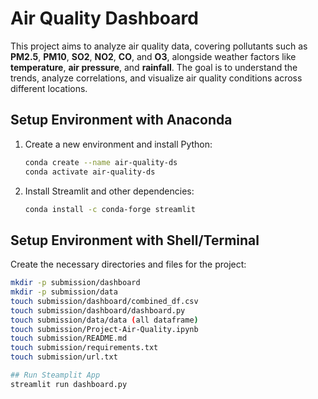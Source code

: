 # Air Quality Dashboard

This project aims to analyze air quality data, covering pollutants such as **PM2.5**, **PM10**, **SO2**, **NO2**, **CO**, and **O3**, alongside weather factors like **temperature**, **air pressure**, and **rainfall**. The goal is to understand the trends, analyze correlations, and visualize air quality conditions across different locations.

## Setup Environment with Anaconda

1. Create a new environment and install Python:
    ```bash
    conda create --name air-quality-ds
    conda activate air-quality-ds
    ```

2. Install Streamlit and other dependencies:
    ```bash
    conda install -c conda-forge streamlit
    ```

## Setup Environment with Shell/Terminal

Create the necessary directories and files for the project:
```bash
mkdir -p submission/dashboard
mkdir -p submission/data
touch submission/dashboard/combined_df.csv
touch submission/dashboard/dashboard.py
touch submission/data/data (all dataframe)
touch submission/Project-Air-Quality.ipynb
touch submission/README.md
touch submission/requirements.txt
touch submission/url.txt

## Run Steamplit App
streamlit run dashboard.py
